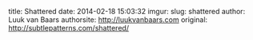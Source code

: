 title: Shattered
date: 2014-02-18 15:03:32
imgur: 
slug: shattered
author: Luuk van Baars
authorsite: http://luukvanbaars.com
original: http://subtlepatterns.com/shattered/

